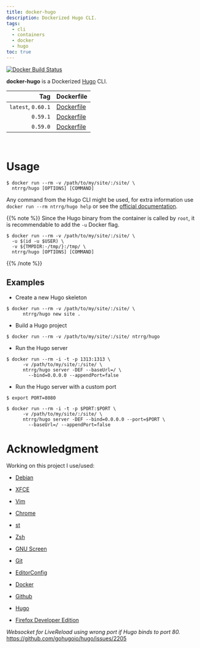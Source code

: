 ```yaml
---
title: docker-hugo
description: Dockerized Hugo CLI.
tags:
  - cli
  - containers
  - docker
  - hugo
toc: true
---
```


[![Docker Build Status](https://img.shields.io/docker/build/ntrrg/hugo.svg)](https://hub.docker.com/r/ntrrg/hugo)

[Hugo]: https://gohugo.io

**docker-hugo** is a Dockerized [Hugo][] CLI.

| Tag | Dockerfile |
| --: | :-- |
| `latest`, `0.60.1` | [Dockerfile](https://github.com/ntrrg/docker-hugo/blob/0.60.1/Dockerfile) |
| `0.59.1` | [Dockerfile](https://github.com/ntrrg/docker-hugo/blob/0.59.1/Dockerfile) |
| `0.59.0` | [Dockerfile](https://github.com/ntrrg/docker-hugo/blob/0.59.0/Dockerfile) |

<br/>

# Usage

```shell-session
$ docker run --rm -v /path/to/my/site/:/site/ \
  ntrrg/hugo [OPTIONS] [COMMAND]
```

Any command from the Hugo CLI might be used, for extra information use `docker run --rm ntrrg/hugo help`
or see the [official documentation](https://gohugo.io/commands/).

{{% note %}}
Since the Hugo binary from the container is called by `root`, it is
recommendable to add the `-u` Docker flag.

```shell-session
$ docker run --rm -v /path/to/my/site/:/site/ \
  -u $(id -u $USER) \
  -v ${TMPDIR:-/tmp/}:/tmp/ \
  ntrrg/hugo [OPTIONS] [COMMAND]
```
{{% /note %}}

## Examples

* Create a new Hugo skeleton

```shell-session
$ docker run --rm -v /path/to/my/site/:/site/ \
      ntrrg/hugo new site .
```

* Build a Hugo project

```shell-session
$ docker run --rm -v /path/to/my/site/:/site/ ntrrg/hugo
```

* Run the Hugo server

```shell-session
$ docker run --rm -i -t -p 1313:1313 \
      -v /path/to/my/site/:/site/ \
      ntrrg/hugo server -DEF --baseUrl=/ \
        --bind=0.0.0.0 --appendPort=false
```

* Run the Hugo server with a custom port

```shell-session
$ export PORT=8080
```

```shell-session
$ docker run --rm -i -t -p $PORT:$PORT \
      -v /path/to/my/site/:/site/ \
      ntrrg/hugo server -DEF --bind=0.0.0.0 --port=$PORT \
        --baseUrl=/ --appendPort=false
```

# Acknowledgment

Working on this project I use/used:

* [Debian](https://www.debian.org/)

* [XFCE](https://xfce.org/)

* [Vim](https://www.vim.org/)

* [Chrome](https://www.google.com/chrome/browser/desktop/index.html)

* [st](https://st.suckless.org/)

* [Zsh](http://www.zsh.org/)

* [GNU Screen](https://www.gnu.org/software/screen)

* [Git](https://git-scm.com/)

* [EditorConfig](http://editorconfig.org/)

* [Docker](https://docker.com)

* [Github](https://github.com)

* [Hugo](https://gohugo.io)

* [Firefox Developer Edition](https://www.mozilla.org/en-US/firefox/developer/)

*Websocket for LiveReload using wrong port if Hugo binds to port 80.* <https://github.com/gohugoio/hugo/issues/2205>

